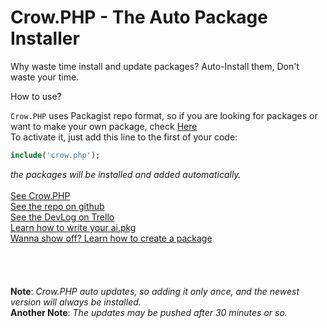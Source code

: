 # Crow.PHP - The Auto Package Installer
Why waste time install and update packages? Auto-Install them, Don't waste your time.

How to use?

`Crow.PHP` uses Packagist repo format, so if you are looking for packages or want to make your own package, check [Here](https://packagist.org/)<br>
To activate it, just add this line to the first of your code:
```PHP
include('crow.php');
```
*the packages will be installed and added automatically.*
<br><br>
[See Crow.PHP](https://github.com/chattybot0/crow.php/blob/main/crow.php)
<br>
[See the repo on github](https://github.com/chattybot0/crow.php/)
<br>
[See the DevLog on Trello](https://trello.com/b/nZMhZM0q/crowphp)
<br>
[Learn how to write your ai.pkg](https://github.com/chattybot0/crow.php/blob/main/creators/ai.md)
<br>
[Wanna show off? Learn how to create a package](https://github.com/chattybot0/crow.php/blob/main/creators/pkg.md)
<br><br><br><br><br>
**Note**: _Crow.PHP auto updates, so adding it only once, and the newest version will always be installed._
<br>
**Another Note**: _The updates may be pushed after 30 minutes or so._
